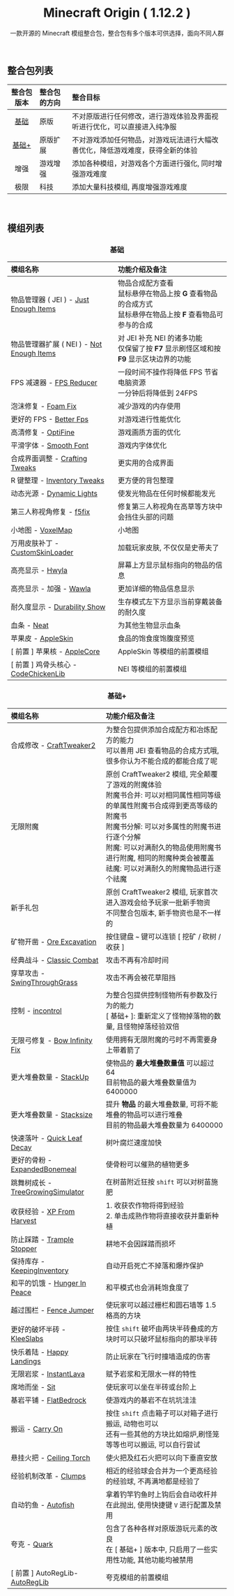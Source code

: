 <h1 align="center">Minecraft Origin ( 1.12.2 )</h1>
<p align="center">一款开源的 Minecraft 模组整合包，整合包有多个版本可供选择，面向不同人群</p>

<br>

## 整合包列表
| 整合包版本 | 整合包的方向 | 整合目标 |
| :-: | :- | :- |
| [基础](https://github.com/Minecraft-Origin/Minecraft-Origin/tree/基础) | 原版 | 不对原版进行任何修改，进行游戏体验及界面视听进行优化，可以直接进入纯净服 |
| [基础+](https://github.com/Minecraft-Origin/Minecraft-Origin/tree/基础+) | 原版扩展 | 不对游戏添加任何物品，对游戏玩法进行大幅改善优化，降低游戏难度，获得全新的体验 |
| 增强 | 游戏增强 | 添加各种模组，对游戏各个方面进行强化, 同时增强游戏难度 |
| 极限 | 科技 | 添加大量科技模组, 再度增强游戏难度 |

<br>

## 模组列表

<h3 align="center">
    <b>基础</b>
</h3>

| 模组名称 | 功能介绍及备注 |
| :- | :- |
| 物品管理器 ( JEI ) - [Just Enough Items](https://www.curseforge.com/minecraft/mc-mods/jei) | 物品合成配方查看<br>鼠标悬停在物品上按 <b>G</b> 查看物品的合成方式<br>鼠标悬停在物品上按 <b>F</b> 查看物品可参与的合成 |
| 物品管理器扩展 ( NEI ) - [Not Enough Items](https://www.curseforge.com/minecraft/mc-mods/not-enough-items-1-8) | 对 JEI 补充 NEI 的诸多功能<br>仅保留了按 <b>F7</b> 显示刷怪区域和按 <b>F9</b> 显示区块边界的功能 |
| FPS 减速器 - [FPS Reducer](https://www.curseforge.com/minecraft/mc-mods/fps-reducer) | 一段时间不操作将降低 FPS 节省电脑资源<br>一分钟后将降低到 24FPS |
| 泡沫修复 - [Foam Fix](https://www.curseforge.com/minecraft/mc-mods/foamfix-for-minecraft) | 减少游戏的内存使用 |
| 更好的 FPS - [Better Fps](https://www.curseforge.com/minecraft/mc-mods/betterfps) | 对游戏进行性能优化 |
| 高清修复 - [OptiFine](https://optifine.net/home) | 游戏画质方面的优化 |
| 平滑字体 - [Smooth Font](https://www.curseforge.com/minecraft/mc-mods/smooth-font) | 游戏内字体优化 |
| 合成界面调整 - [Crafting Tweaks](https://www.curseforge.com/minecraft/mc-mods/crafting-tweaks) | 更实用的合成界面 |
| R 键整理 - [Inventory Tweaks](https://www.curseforge.com/minecraft/mc-mods/inventory-tweaks) | 更方便的背包整理 |
| 动态光源 - [Dynamic Lights](https://www.curseforge.com/minecraft/mc-mods/dynamic-lights) | 使发光物品在任何时候都能发光 |
| 第三人称视角修复 - [f5fix](https://www.curseforge.com/minecraft/mc-mods/third-person-camera-fix) | 修复第三人称视角在高草等方块中会挡住头部的问题 |
| 小地图 - [VoxelMap](https://www.curseforge.com/minecraft/mc-mods/voxelmap) | 小地图 |
| 万用皮肤补丁 - [CustomSkinLoader](https://www.curseforge.com/minecraft/mc-mods/customskinloader) | 加载玩家皮肤, 不仅仅是史蒂夫了 |
| 高亮显示 - [Hwyla](https://www.curseforge.com/minecraft/mc-mods/hwyla) | 屏幕上方显示鼠标指向的物品的信息 |
| 高亮显示 - 加强 - [Wawla](https://www.curseforge.com/minecraft/mc-mods/wawla-what-are-we-looking-at) | 更加详细的物品信息显示 |
| 耐久度显示 - [Durability Show](https://www.curseforge.com/minecraft/mc-mods/durability-show) | 生存模式左下方显示当前穿戴装备的耐久度 |
| 血条 - [Neat](https://www.curseforge.com/minecraft/mc-mods/neat) | 为其他生物显示血条 |
| 苹果皮 - [AppleSkin](https://www.curseforge.com/minecraft/mc-mods/appleskin) | 食品的饱食度饱腹度预览 |
| [ 前置 ] 苹果核 - [AppleCore](https://www.curseforge.com/minecraft/mc-mods/applecore) | AppleSkin 等模组的前置模组 |
| [ 前置 ] 鸡骨头核心 - [CodeChickenLib](http://chickenbones.net/Pages/links.html) | NEI 等模组的前置模组 |

<h3 align="center">
    <b>基础+</b>
</h3>

| 模组名称 | 功能介绍及备注 |
| :- | :- |
| 合成修改 - [CraftTweaker2](https://www.curseforge.com/minecraft/mc-mods/crafttweaker) | 为整合包提供添加合成配方和冶炼配方的能力<br>可以善用 JEI 查看物品的合成方式哦, 很多你认为不能合成的都能合成了呢 |
| 无限附魔 | 原创 CraftTweaker2 模组, 完全颠覆了游戏的附魔体验<br>附魔书合并: 可以对相同属性相同等级的单属性附魔书合成得到更高等级的附魔书<br>附魔书分解: 可以对多属性的附魔书进行逐个分解<br>附魔: 可以对满耐久的物品使用附魔书进行附魔, 相同的附魔种类会被覆盖<br>祛魔: 可以对满耐久的附魔物品进行逐个祛魔 |
| 新手礼包 | 原创 CraftTweaker2 模组, 玩家首次进入游戏会给予玩家一批新手物资<br>不同整合包版本, 新手物资也是不一样的 |
| 矿物开凿 - [Ore Excavation](https://www.curseforge.com/minecraft/mc-mods/ore-excavation) | 按住键盘 <b>`~`</b> 键可以连锁 [ 挖矿 / 砍树 / 收获 ] |
| 经典战斗 - [Classic Combat](https://www.curseforge.com/minecraft/mc-mods/classic-combat) | 攻击不再有冷却时间 |
| 穿草攻击 - [SwingThroughGrass](https://www.curseforge.com/minecraft/mc-mods/swingthroughgrass) | 攻击不再会被花草阻挡 |
| 控制 - [incontrol](https://www.curseforge.com/minecraft/mc-mods/in-control) | 为整合包提供控制怪物所有参数及行为的能力<br>[ 基础+ ]: 重新定义了怪物掉落物的数量, 且怪物掉落经验双倍 |
| 无限弓修复 - [Bow Infinity Fix](https://www.curseforge.com/minecraft/mc-mods/bow-infinity-fix) | 使用拥有无限附魔的弓时不再需要身上带着箭了 |
| 更大堆叠数量 - [StackUp](https://www.curseforge.com/minecraft/mc-mods/stackup) | 使物品的 <b>最大堆叠数量值</b> 可以超过 64<br>目前物品的最大堆叠数量值为 6400000 |
| 更大堆叠数量 - [Stacksize](https://www.curseforge.com/minecraft/mc-mods/stacksize) | 提升 <b>物品</b> 的最大堆叠数量, 可将不能堆叠的物品可以进行堆叠<br>目前的物品最大堆叠数量为 6400000 |
| 快速落叶 - [Quick Leaf Decay](https://www.curseforge.com/minecraft/mc-mods/quick-leaf-decay) | 树叶腐烂速度加快 |
| 更好的骨粉 - [ExpandedBonemeal](https://www.curseforge.com/minecraft/mc-mods/expandedbonemeal) | 使骨粉可以催熟的植物更多 |
| 跳舞树成长 - [TreeGrowingSimulator](https://www.curseforge.com/minecraft/mc-mods/tree-growing-simulator) | 在树苗附近狂按 `shift` 可以对树苗施肥 |
| 收获经验 - [XP From Harvest](https://www.curseforge.com/minecraft/mc-mods/xp-from-harvest) | 1. 收获农作物将得到经验<br>2. 单击成熟作物将直接收获并重新种植 |
| 防止踩踏 - [Trample Stopper](https://www.curseforge.com/minecraft/mc-mods/trample-stopper) | 耕地不会因踩踏而损坏 |
| 保持库存 - [KeepingInventory](https://www.curseforge.com/minecraft/mc-mods/keeping-inventory) | 自动开启死亡不掉落和爆炸保护 |
| 和平的饥饿 - [Hunger In Peace](https://www.curseforge.com/minecraft/mc-mods/hunger-in-peace) | 和平模式也会消耗饱食度了 |
| 越过围栏 - [Fence Jumper](https://www.curseforge.com/minecraft/mc-mods/fence-jumper) | 使玩家可以越过栅栏和圆石墙等 1.5 格高的方块 |
| 更好的破坏半砖 - [KleeSlabs](https://www.curseforge.com/minecraft/mc-mods/kleeslabs) | 按住 `shift` 破坏由两块半砖叠成的方块时可以只破坏鼠标指向的那块半砖 |
| 快乐着陆 - [Happy Landings](https://www.curseforge.com/minecraft/mc-mods/happy-landings) | 防止玩家在飞行时撞墙造成的伤害 |
| 无限岩浆 - [InstantLava](https://craft.mystia.org/InstantLava/) | 赋予岩浆和无限水一样的特性 |
| 席地而坐 - [Sit](https://www.curseforge.com/minecraft/mc-mods/sit) | 使玩家可以坐在半砖或台阶上 |
| 基岩平铺 - [FlatBedrock](https://www.curseforge.com/minecraft/mc-mods/flatbedrockx) | 使游戏内的基岩不在坑坑洼洼 |
| 搬运 - [Carry On](https://www.curseforge.com/minecraft/mc-mods/carry-on) | 按住 `shift` 点击箱子可以对箱子进行搬运, 动物也可以<br>还有一些其他的方块比如熔炉,刷怪笼等等也可以搬运, 可以自行尝试 |
| 悬挂火把 - [Ceiling Torch](https://www.curseforge.com/minecraft/mc-mods/ceiling-torch) | 使火把及红石火把可以向下垂直安放 |
| 经验机制改革 - [Clumps](https://www.curseforge.com/minecraft/mc-mods/clumps) | 相近的经验球会合并为一个更高经验的经验球, 不再满地都是经验了 |
| 自动钓鱼 - [Autofish](https://www.curseforge.com/minecraft/mc-mods/autofish) | 拿着钓竿钓鱼时上钩后会自动收杆并在此抛出, 使用快捷键 `V` 进行配置及禁用 |
| 夸克 - [Quark](https://www.curseforge.com/minecraft/mc-mods/quark) | 包含了各种各样对原版游玩元素的改良<br>在 [ 基础+ ] 版本中, 只启用了一些实用性功能, 其他功能均被禁用 |
| [ 前置 ] AutoRegLib- [AutoRegLib](https://www.curseforge.com/minecraft/mc-mods/autoreglib) | 夸克模组的前置模组 |